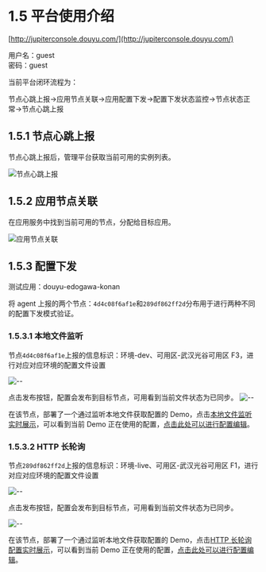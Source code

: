 # 1.5 平台使用介绍

[http://jupiterconsole.douyu.com/](http://jupiterconsole.douyu.com/)

用户名：guest  
密码：guest

当前平台闭环流程为：

节点心跳上报->应用节点关联->应用配置下发->配置下发状态监控->节点状态正常->节点心跳上报

## 1.5.1 节点心跳上报

节点心跳上报后，管理平台获取当前可用的实例列表。

![节点心跳上报](../static/juno/9.1.1-1.png)

## 1.5.2 应用节点关联

在应用服务中找到当前可用的节点，分配给目标应用。

![应用节点关联](../static/juno/9.1.2-1.png)

## 1.5.3 配置下发

测试应用：douyu-edogawa-konan

将 agent 上报的两个节点：`4d4c08f6af1e`和`289df862ff2d`分布用于进行两种不同的配置下发模式验证。

### 1.5.3.1 本地文件监听

节点`4d4c08f6af1e`上报的信息标识：环境-dev、可用区-武汉光谷可用区 F3，进行对应对应环境的配置文件设置

![--](../static/juno/9.1.3-1.png)

点击发布按钮，配置会发布到目标节点，可用看到当前文件状态为已同步。
![--](../static/juno/9.1.3-2.png)

在该节点，部署了一个通过监听本地文件获取配置的 Demo，点击[本地文件监听实时展示](http://jupiterconsole.douyu.com/fileWatchDemo/configs)，可以看到当前 Demo 正在使用的配置，[点击此处可以进行配置编辑](http://jupiterconsole.douyu.com/app?aid=1&appName=douyu-edogawa-konan&env=dev&tab=confgo)。

### 1.5.3.2 HTTP 长轮询

节点`289df862ff2d`上报的信息标识：环境-live、可用区-武汉光谷可用区 F1，进行对应对应环境的配置文件设置

![--](../static/juno/9.1.3-3.png)

点击发布按钮，配置会发布到目标节点，可用看到当前文件状态为已同步。

![--](../static/juno/9.1.3-4.png)

在该节点，部署了一个通过监听本地文件获取配置的 Demo，点击[HTTP 长轮询配置实时展示](http://jupiterconsole.douyu.com/httpWatchDemo/configs)，可以看到当前 Demo 正在使用的配置，[点击此处可以进行配置编辑](http://jupiterconsole.douyu.com/app?aid=1&appName=douyu-edogawa-konan&env=live&tab=confgo)。
